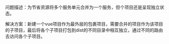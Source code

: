 问题描述：为节省资源将多个服务单元合并为一个服务，但个项目还是呈现独立状态。

解决方案：新建一个vue项目作为最外层的包裹项目，需要合并的项目作为该项目的子项目，最后将各个子项目打包到dist的不同目录中相互独立，通过不同的路由去访问各个子项目。

 